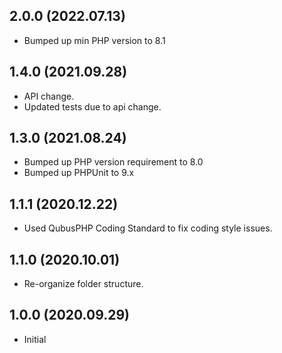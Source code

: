 ## 2.0.0 (2022.07.13)
- Bumped up min PHP version to 8.1

## 1.4.0 (2021.09.28)
- API change.
- Updated tests due to api change.

## 1.3.0 (2021.08.24)
- Bumped up PHP version requirement to 8.0
- Bumped up PHPUnit to 9.x

## 1.1.1 (2020.12.22)
- Used QubusPHP Coding Standard to fix coding style issues.

## 1.1.0 (2020.10.01)
- Re-organize folder structure.

## 1.0.0 (2020.09.29)
- Initial